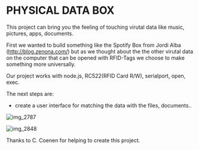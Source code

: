 # PHYSICAL DATA BOX

This project can bring you the feeling of touching virutal data like music, pictures, apps, documents.

First we wanted to build something like the Spotify Box from Jordi Alba (http://blog.zenona.com/) but as we thought about 
the the other virutal data on the computer that can be opened with RFID-Tags we choose to make something more universally.

Our project works with node.js, RC522(RFID Card R/W), serialport, open, exec.

The next steps are:

- create a user interface for matching the data with the files, documents..

![img_2787](https://cloud.githubusercontent.com/assets/11961650/12735364/8cef73b8-c947-11e5-94d7-407df6e9fc68.jpg)

![img_2848](https://cloud.githubusercontent.com/assets/11961650/12735379/bb754974-c947-11e5-8d32-3aa84c29d9af.jpg)


Thanks to C. Coenen for helping to create this project.
